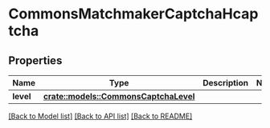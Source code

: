 # CommonsMatchmakerCaptchaHcaptcha

## Properties

Name | Type | Description | Notes
------------ | ------------- | ------------- | -------------
**level** | [**crate::models::CommonsCaptchaLevel**](CommonsCaptchaLevel.md) |  | 

[[Back to Model list]](../README.md#documentation-for-models) [[Back to API list]](../README.md#documentation-for-api-endpoints) [[Back to README]](../README.md)



